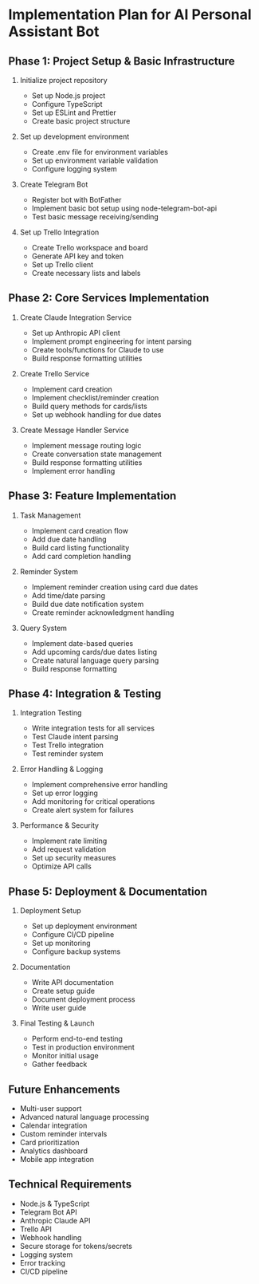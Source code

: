 # Implementation Plan for AI Personal Assistant Bot

## Phase 1: Project Setup & Basic Infrastructure

1. Initialize project repository

    - Set up Node.js project
    - Configure TypeScript
    - Set up ESLint and Prettier
    - Create basic project structure

2. Set up development environment

    - Create .env file for environment variables
    - Set up environment variable validation
    - Configure logging system

3. Create Telegram Bot

    - Register bot with BotFather
    - Implement basic bot setup using node-telegram-bot-api
    - Test basic message receiving/sending

4. Set up Trello Integration
    - Create Trello workspace and board
    - Generate API key and token
    - Set up Trello client
    - Create necessary lists and labels

## Phase 2: Core Services Implementation

1. Create Claude Integration Service

    - Set up Anthropic API client
    - Implement prompt engineering for intent parsing
    - Create tools/functions for Claude to use
    - Build response formatting utilities

2. Create Trello Service

    - Implement card creation
    - Implement checklist/reminder creation
    - Build query methods for cards/lists
    - Set up webhook handling for due dates

3. Create Message Handler Service
    - Implement message routing logic
    - Create conversation state management
    - Build response formatting utilities
    - Implement error handling

## Phase 3: Feature Implementation

1. Task Management

    - Implement card creation flow
    - Add due date handling
    - Build card listing functionality
    - Add card completion handling

2. Reminder System

    - Implement reminder creation using card due dates
    - Add time/date parsing
    - Build due date notification system
    - Create reminder acknowledgment handling

3. Query System
    - Implement date-based queries
    - Add upcoming cards/due dates listing
    - Create natural language query parsing
    - Build response formatting

## Phase 4: Integration & Testing

1. Integration Testing

    - Write integration tests for all services
    - Test Claude intent parsing
    - Test Trello integration
    - Test reminder system

2. Error Handling & Logging

    - Implement comprehensive error handling
    - Set up error logging
    - Add monitoring for critical operations
    - Create alert system for failures

3. Performance & Security
    - Implement rate limiting
    - Add request validation
    - Set up security measures
    - Optimize API calls

## Phase 5: Deployment & Documentation

1. Deployment Setup

    - Set up deployment environment
    - Configure CI/CD pipeline
    - Set up monitoring
    - Configure backup systems

2. Documentation

    - Write API documentation
    - Create setup guide
    - Document deployment process
    - Write user guide

3. Final Testing & Launch
    - Perform end-to-end testing
    - Test in production environment
    - Monitor initial usage
    - Gather feedback

## Future Enhancements

- Multi-user support
- Advanced natural language processing
- Calendar integration
- Custom reminder intervals
- Card prioritization
- Analytics dashboard
- Mobile app integration

## Technical Requirements

- Node.js & TypeScript
- Telegram Bot API
- Anthropic Claude API
- Trello API
- Webhook handling
- Secure storage for tokens/secrets
- Logging system
- Error tracking
- CI/CD pipeline
